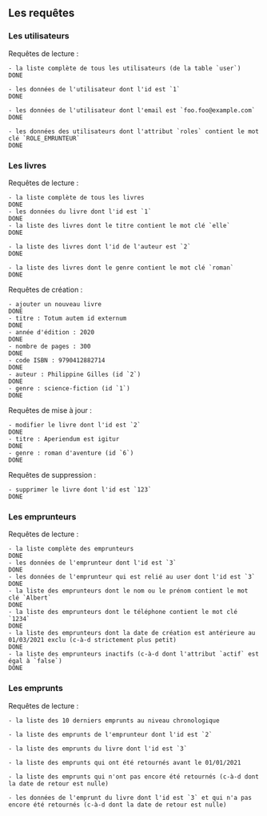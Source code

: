 ## Les requêtes



### Les utilisateurs


Requêtes de lecture :

    - la liste complète de tous les utilisateurs (de la table `user`)
    DONE

    - les données de l'utilisateur dont l'id est `1`
    DONE

    - les données de l'utilisateur dont l'email est `foo.foo@example.com`
    DONE

    - les données des utilisateurs dont l'attribut `roles` contient le mot clé `ROLE_EMRUNTEUR`
    DONE



### Les livres


Requêtes de lecture :

    - la liste complète de tous les livres
    DONE
    - les données du livre dont l'id est `1`
    DONE
    - la liste des livres dont le titre contient le mot clé `elle`
    DONE

    - la liste des livres dont l'id de l'auteur est `2`
    DONE

    - la liste des livres dont le genre contient le mot clé `roman`
    DONE


Requêtes de création :

    - ajouter un nouveau livre
    DONE
    - titre : Totum autem id externum
    DONE
    - année d'édition : 2020
    DONE
    - nombre de pages : 300
    DONE
    - code ISBN : 9790412882714
    DONE
    - auteur : Philippine Gilles (id `2`)
    DONE
    - genre : science-fiction (id `1`)
    DONE


Requêtes de mise à jour :

    - modifier le livre dont l'id est `2`
    DONE
    - titre : Aperiendum est igitur
    DONE
    - genre : roman d'aventure (id `6`)
    DONE


Requêtes de suppression :

    - supprimer le livre dont l'id est `123`
    DONE



### Les emprunteurs


Requêtes de lecture :

    - la liste complète des emprunteurs
    DONE
    - les données de l'emprunteur dont l'id est `3`
    DONE
    - les données de l'emprunteur qui est relié au user dont l'id est `3`
    DONE
    - la liste des emprunteurs dont le nom ou le prénom contient le mot clé `Albert`
    DONE
    - la liste des emprunteurs dont le téléphone contient le mot clé `1234`
    DONE
    - la liste des emprunteurs dont la date de création est antérieure au 01/03/2021 exclu (c-à-d strictement plus petit)
    DONE
    - la liste des emprunteurs inactifs (c-à-d dont l'attribut `actif` est égal à `false`)
    DONE



### Les emprunts


Requêtes de lecture :

    - la liste des 10 derniers emprunts au niveau chronologique

    - la liste des emprunts de l'emprunteur dont l'id est `2`

    - la liste des emprunts du livre dont l'id est `3`

    - la liste des emprunts qui ont été retournés avant le 01/01/2021

    - la liste des emprunts qui n'ont pas encore été retournés (c-à-d dont la date de retour est nulle)

    - les données de l'emprunt du livre dont l'id est `3` et qui n'a pas encore été retournés (c-à-d dont la date de retour est nulle)